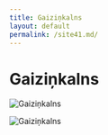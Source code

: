 ```yaml
---
title: Gaiziņkalns
layout: default
permalink: /site41.md/
---
```

Gaiziņkalns
=============================================================================


![Gaiziņkalns](https://www.latvia.travel/sites/default/files/styles/max_1300x1300/public/media_image/tourism_sight/gaizinkalns_7.jpg?itok=dr5O-sP_)

![Gaiziņkalns](https://2.bp.blogspot.com/-a-GDM2HzICI/XjsYLm3hXxI/AAAAAAAAKbQ/gomkAoHaW0MsLEY7pRD51fDGN9fVRDoGACLcBGAsYHQ/s1600/DJI_0099865_7_8_fused1-3-1vid.jpg)